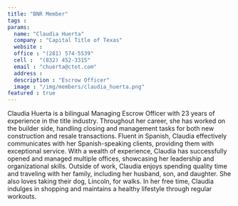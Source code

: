 ```yaml
---
title: "BNR Member"
tags : 
params:
  name: "Claudia Huerta"
  company : "Capital Title of Texas"
  website : 
  office : "(281) 574-5539"
  cell :  "(832) 452-3315"
  email : "chuerta@ctot.com"
  address :
  description : "Escrow Officer"
  image : "/img/members/claudia_huerta.png"
featured : true
---
```

Claudia Huerta is a bilingual Managing Escrow
Officer with 23 years of experience in the
title industry. Throughout her career, she has
worked on the builder side, handling closing
and management tasks for both new
construction and resale transactions. Fluent in
Spanish, Claudia effectively communicates
with her Spanish-speaking clients, providing
them with exceptional service.
With a wealth of experience, Claudia has
successfully opened and managed multiple
offices, showcasing her leadership and
organizational skills. Outside of work, Claudia
enjoys spending quality time and traveling
with her family, including her husband, son,
and daughter. She also loves taking their dog,
Lincoln, for walks. In her free time, Claudia
indulges in shopping and maintains a healthy
lifestyle through regular workouts.